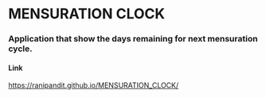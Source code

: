 # MENSURATION CLOCK

### Application that show the days remaining for next mensuration cycle. 

#### Link

https://ranipandit.github.io/MENSURATION_CLOCK/
